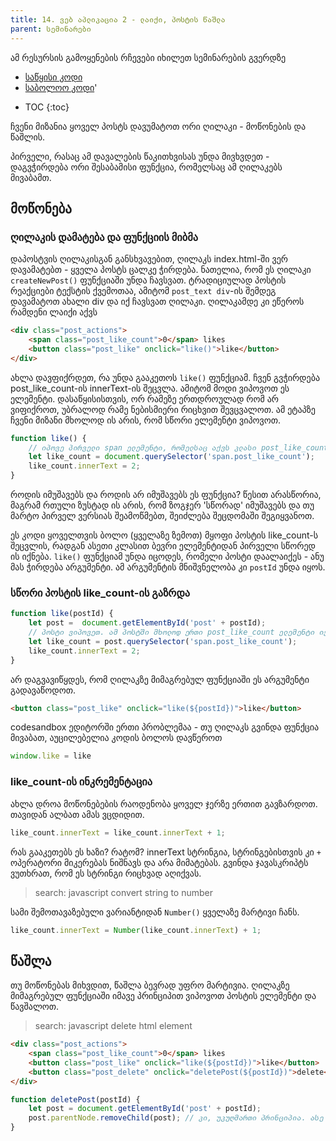 ```yaml
---
title: 14. ვებ აპლიკაცია 2 - ლაიქი, პოსტის წაშლა
parent: სემინარები
---
```



ამ რესურსის გამოყენების რჩევები იხილეთ სემინარების გვერდზე

+ [საწყისი კოდი](https://codesandbox.io/s/seminar14-webapp2-starter-fsxgv)
+ [საბოლოო კოდი](https://codesandbox.io/s/seminar14-webapp2-final-fsxgv)'

- TOC
{:toc}


ჩვენი მიზანია ყოველ პოსტს დავუმატოთ ორი ღილაკი - მოწონების და წაშლის. 


პირველი, რასაც ამ დავალების წაკითხვისას უნდა მივხვდეთ - დაგვჭირდება ორი შესაბამისი ფუნქცია, რომელსაც ამ ღილაკებს მივაბამთ. 

## მოწონება
### ღილაკის დამატება და ფუნქციის მიბმა
დაპოსტვის ღილაკისგან განსხვავებით, ღილაკს index.html-ში ვერ დავამატებთ - ყველა პოსტს ცალკე ჭირდება. ნათელია, რომ ეს ღილაკი `createNewPost()` ფუნქციაში უნდა ჩავსვათ. ტრადიციულად პოსტის რეაქციები ტექსტის ქვემოთაა, ამიტომ `post_text div`-ის შემდეგ დავამატოთ ახალი div და იქ ჩავსვათ ღილაკი. ღილაკამდე კი ეწეროს რამდენი ლაიქი აქვს

```html
<div class="post_actions">
    <span class="post_like_count">0</span> likes
    <button class="post_like" onclick="like()">like</button>
</div>
```

ახლა დავფიქრდეთ, რა უნდა გააკეთოს `like()` ფუნქციამ. ჩვენ გვჭირდება post_like_count-ის innerText-ის შეცვლა. ამიტომ მოდი ვიპოვოთ ეს ელემენტი. დასაწყისისთვის, ორ რამეზე ერთდროულად რომ არ ვიფიქროთ, უბრალოდ რამე ნებისმიერი რიცხვით შევცვალოთ. ამ ეტაპზე ჩვენი მიზანი მხოლოდ ის არის, რომ სწორი ელემენტი ვიპოვოთ.

```js
function like() {
    // იპოვე პირველი span ელემენტი, რომელსაც აქვს კლასი post_like_count
    let like_count = document.querySelector('span.post_like_count');
    like_count.innerText = 2;
}
```

როდის იმუშავებს და როდის არ იმუშავებს ეს ფუნქცია? წესით არასწორია, მაგრამ რთული ზუსტად ის არის, რომ ზოგჯერ 'სწორად' იმუშავებს და თუ მარტო პირველ ვერსიას შეამოწმებთ, შეიძლება შეცდომაში შეგიყვანოთ.

ეს კოდი ყოველთვის ბოლო (ყველაზე ზემოთ) მყოფი პოსტის like_count-ს შეცვლის, რადგან ასეთი კლასით ბევრი ელემენტიდან პირველი სწორედ ის იქნება. `like()` ფუნქციამ უნდა იცოდეს, რომელი პოსტი დაალაიქეს - ანუ მას ჭირდება არგუმენტი. ამ არგუმენტის მნიშვნელობა კი `postId` უნდა იყოს.


### სწორი პოსტის like_count-ის გაზრდა

```js
function like(postId) {
    let post =  document.getElementById('post' + postId); 
    // პოსტი ვიპოვეთ. ამ პოსტში მხოლოდ ერთი post_like_count ელემენტი იქნება. 
    let like_count = post.querySelector('span.post_like_count');
    like_count.innerText = 2;
}
```

არ დაგვავიწყდეს, რომ ღილაკზე მიმაგრებულ ფუნქციაში ეს არგუმენტი გადავაწოდოთ. 

```html
<button class="post_like" onclick="like(${postId})">like</button>
```

codesandbox ედიტორში ერთი პრობლემაა - თუ ღილაკს გვინდა ფუნქცია მივაბათ, აუცილებელია კოდის ბოლოს დავწეროთ

```js
window.like = like
```

### like_count-ის ინკრემენტაცია
ახლა დროა მოწონებების რაოდენობა ყოველ ჯერზე ერთით გავზარდოთ. თავიდან ალბათ ამას ვცდიდით.

```js
like_count.innerText = like_count.innerText + 1;
```

რას გააკეთებს ეს ხაზი? რატომ? innerText სტრინგია, სტრინგებისთვის კი `+` ოპერატორი მიკერებას ნიშნავს და არა მიმატებას. გვინდა ჯავასკრიპტს ვუთხრათ, რომ ეს სტრინგი რიცხვად აღიქვას.

> search: javascript convert string to number

სამი შემოთავაზებული ვარიანტიდან `Number()` ყველაზე მარტივი ჩანს.

```js
like_count.innerText = Number(like_count.innerText) + 1;
```

## წაშლა
თუ მოწონებას მიხვდით, წაშლა ბევრად უფრო მარტივია. ღილაკზე მიმაგრებულ ფუნქციაში იმავე პრინციპით ვიპოვოთ პოსტის ელემენტი და წავშალოთ.

> search: javascript delete html element

```html
<div class="post_actions">
    <span class="post_like_count">0</span> likes
    <button class="post_like" onclick="like(${postId})">like</button>
    <button class="post_delete" onclick="deletePost(${postId})">delete</button>
</div>
```

```js
function deletePost(postId) {
    let post = document.getElementById('post' + postId);
    post.parentNode.removeChild(post); // კი, უკუღმართი პრინციპია. ასე ხდება როცა 10 დღეში შექმნილი პროგრამირების ენა სტანდარტი ხდება. 
}
```